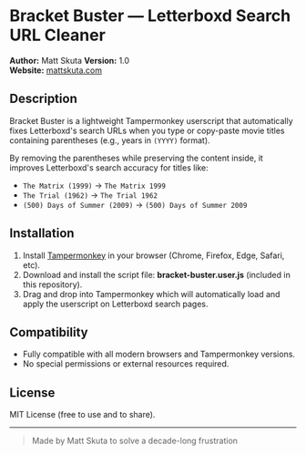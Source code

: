# Bracket Buster — Letterboxd Search URL Cleaner

**Author:** Matt Skuta
**Version:** 1.0  
**Website:** [mattskuta.com](https://mattskuta.com)

## Description

Bracket Buster is a lightweight Tampermonkey userscript that automatically fixes Letterboxd's search URLs when you type or copy-paste movie titles containing parentheses (e.g., years in `(YYYY)` format).

By removing the parentheses while preserving the content inside, it improves Letterboxd's search accuracy for titles like:

- `The Matrix (1999)` → `The Matrix 1999`
- `The Trial (1962)` → `The Trial 1962`
- `(500) Days of Summer (2009)` → `(500) Days of Summer 2009`

## Installation

1. Install [Tampermonkey](https://www.tampermonkey.net/) in your browser (Chrome, Firefox, Edge, Safari, etc).
2. Download and install the script file: **bracket-buster.user.js** (included in this repository).
3. Drag and drop into Tampermonkey which will automatically load and apply the userscript on Letterboxd search pages.

## Compatibility

- Fully compatible with all modern browsers and Tampermonkey versions.
- No special permissions or external resources required.

## License

MIT License (free to use and to share).

---

> Made by Matt Skuta to solve a decade-long frustration

